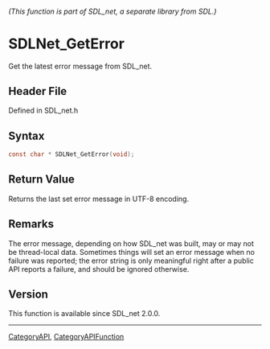 ###### (This function is part of SDL_net, a separate library from SDL.)
# SDLNet_GetError

Get the latest error message from SDL_net.

## Header File

Defined in SDL_net.h

## Syntax

```c
const char * SDLNet_GetError(void);

```

## Return Value

Returns the last set error message in UTF-8 encoding.

## Remarks

The error message, depending on how SDL_net was built, may or may not be
thread-local data. Sometimes things will set an error message when no
failure was reported; the error string is only meaningful right after a
public API reports a failure, and should be ignored otherwise.

## Version

This function is available since SDL_net 2.0.0.

----
[CategoryAPI](CategoryAPI), [CategoryAPIFunction](CategoryAPIFunction)

